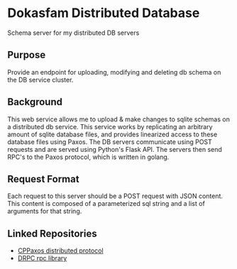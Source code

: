 # Dokasfam Distributed Database
Schema server for my distributed DB servers

## Purpose

Provide an endpoint for uploading, modifying and deleting db schema on the DB service cluster.

## Background

This web service allows me to upload & make changes to sqlite schemas on a distributed db service. This service works by replicating an arbitrary amount of sqlite database files, and provides linearized access to these database files using Paxos. The DB servers communicate using POST requests and are served using Python's Flask API. The servers then send RPC's to the Paxos protocol, which is written in golang.

## Request Format

Each request to this server should be a POST request with JSON content. This content is composed of a parameterized sql string and a list of arguments for that string.

## Linked Repositories

- [CPPaxos distributed protocol](https://github.com/dokastho/CPPaxos)
- [DRPC rpc library](https://github.com/dokastho/drpc)
